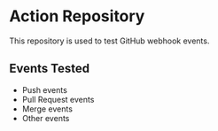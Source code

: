 # Action Repository
This repository is used to test GitHub webhook events.

## Events Tested
- Push events
- Pull Request events
- Merge events
- Other events
